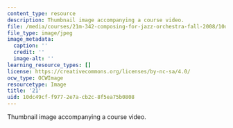 ```yaml
---
content_type: resource
description: Thumbnail image accompanying a course video.
file: /media/courses/21m-342-composing-for-jazz-orchestra-fall-2008/10dc49cff9772e7acb2c8f5ea75b0808_21.jpg
file_type: image/jpeg
image_metadata:
  caption: ''
  credit: ''
  image-alt: ''
learning_resource_types: []
license: https://creativecommons.org/licenses/by-nc-sa/4.0/
ocw_type: OCWImage
resourcetype: Image
title: '21'
uid: 10dc49cf-f977-2e7a-cb2c-8f5ea75b0808
---
```

Thumbnail image accompanying a course video.